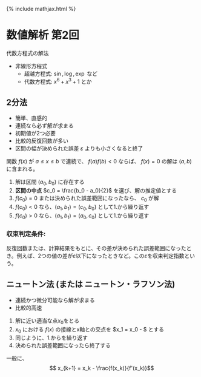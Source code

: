 {% include mathjax.html %}

# 数値解析 第2回
代数方程式の解法


* 非線形方程式
  * 超越方程式: $\sin, \log, \exp$ など
  * 代数方程式: $x^6+x^3+1$ とか


## 2分法
* 簡単、直感的
* 連続なら必ず解が求まる
* 初期値が2つ必要
* 比較的反復回数が多い
* 区間の幅が決められた誤差 $\varepsilon$ よりも小さくなると終了


関数 $f(x)$ が $a \le x \le b$ で連続で、 $f(a) f(b) \lt 0$ ならば、 $f(x) = 0$ の解は $(a, b)$ に含まれる。


1. 解は区間 $(a_0, b_0)$ に存在する
2. **区間の中点** $c_0 = \frac{b_0 - a_0}{2}$ を選び、解の推定値とする
3. $f(c_0) = 0$ または決められた誤差範囲になったなら、 $c_0$ が解
4. $f(c_0) \lt 0$ なら、$(a_1,b_1)=(c_0,b_0)$ として1.から繰り返す
5. $f(c_0) \gt 0$ なら、$(a_1,b_1)=(a_0,c_0)$ として1.から繰り返す


### 収束判定条件:
反復回数または、計算結果をもとに、その差が決められた誤差範囲になったとき。例えば、2つの値の差が$\varepsilon$以下になったときなど。この$\varepsilon$を収束判定指数という。

## ニュートン法 (または ニュートン・ラフソン法)
* 連続かつ微分可能なら解が求まる
* 比較的高速


1. 解に近い適当な点$x_0$をとる
2. $x_0$ における $f(x)$ の接線とx軸との交点を $x_1 = x_0 - $ とする
3. 同じように、1.からを繰り返す
4. 決められた誤差範囲になったら終了する


一般に、
$$ x_{k+1} = x_k - \frac{f(x_k)}{f'(x_k)}$$

